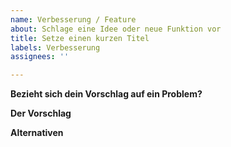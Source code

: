 ```yaml
---
name: Verbesserung / Feature
about: Schlage eine Idee oder neue Funktion vor
title: Setze einen kurzen Titel
labels: Verbesserung
assignees: ''

---
```


**Bezieht sich dein Vorschlag auf ein Problem?**
<!-- Welches Problem liegt dem Vorschlag zugrunde -->

**Der Vorschlag**
<!-- Beschreibe den Vorschlag ausführlich, aber deutlich -->

**Alternativen**
<!-- Gibt es Alternativen? -->
